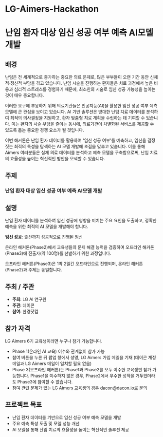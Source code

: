 # LG-Aimers-Hackathon

# 난임 환자 대상 임신 성공 여부 예측 AI모델 개발

## 배경

난임은 전 세계적으로 증가하는 중요한 의료 문제로, 많은 부부들이 오랜 기간 동안 신체적·정신적 부담을 겪고 있습니다. 난임 시술을 진행하는 환자들은 치료 과정에서 높은 비용과 심리적 스트레스를 경험하기 때문에, 최소한의 시술로 임신 성공 가능성을 높이는 것이 매우 중요합니다.

이러한 요구에 부응하기 위해 의료기관들은 인공지능(AI)을 활용한 임신 성공 여부 예측 모델에 큰 관심을 보이고 있습니다. AI 기반 솔루션은 방대한 난임 치료 데이터를 분석하여 최적의 의사결정을 지원하고, 환자 맞춤형 치료 계획을 수립하는 데 기여할 수 있습니다. 이는 환자의 시술 부담을 줄이는 동시에, 의료기관이 차별화된 서비스를 제공할 수 있도록 돕는 중요한 경쟁 요소가 될 것입니다.

이번 해커톤은 난임 환자 데이터를 활용하여 '임신 성공 여부'를 예측하고, 임신을 결정짓는 최적의 특성을 탐색하는 AI 모델 개발에 초점을 맞추고 있습니다. 이를 통해 Aimers 여러분들은 실제 의료 데이터를 분석하고 예측 모델을 구축함으로써, 난임 치료의 효율성을 높이는 혁신적인 방안을 모색할 수 있습니다.

## 주제

### 난임 환자 대상 임신 성공 여부 예측 AI모델 개발

## 설명

난임 환자 데이터를 분석하여 임신 성공에 영향을 미치는 주요 요인을 도출하고, 정확한 예측을 위한 최적의 AI 모델을 개발해야 합니다.

**임신 성공**: 출산까지 성공적으로 진행된 임신

온라인 해커톤(Phase2)에서 교육생들의 문제 해결 능력을 검증하여 오프라인 해커톤(Phase3)에 진출자(약 100명)를 선발하기 위한 과정입니다.

오프라인 해커톤(Phase3)은 1박 2일간 오프라인으로 진행되며, 온라인 해커톤(Phase2)과 주제는 동일합니다.

## 주최 / 주관

- **주최**: LG AI 연구원
- **주관**: 데이콘
- **참여**: 한경닷컴

## 참가 자격

LG Aimers 6기 교육생이라면 누구나 참가 가능합니다.

- Phase 1(온라인 AI 교육) 이수와 관계없이 참가 가능
- 참여 버튼을 누른 뒤 팝업 창에서 성명, LG Aimers 가입 메일을 기재 (데이콘 계정 메일과 LG Aimers 메일이 일치할 필요 없음)
- Phase 3(오프라인 해커톤)는 Phase1과 Phase2를 모두 이수한 교육생만 참가 가능합니다. Phase1을 이수하지 않은 경우, Phase2에서 우수한 성적을 거두었더라도 Phase3에 참여할 수 없습니다.
- 참여 관련 문제가 있는 LG Aimers 교육생의 경우 [dacon@dacon.io](mailto:dacon@dacon.io)로 문의

## 프로젝트 목표

- 난임 환자 데이터를 기반으로 임신 성공 여부 예측 모델을 개발
- 주요 예측 특성 도출 및 모델 성능 개선
- AI 모델을 통해 난임 치료의 효율성을 높이는 혁신적인 솔루션 제공

